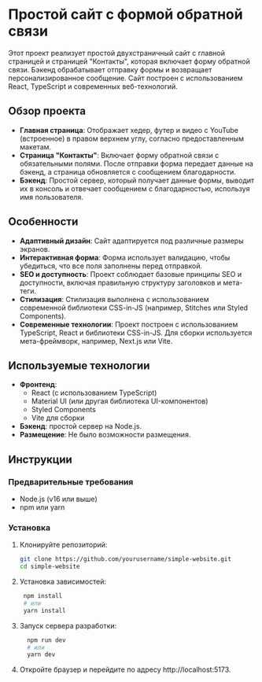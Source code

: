 # Простой сайт с формой обратной связи

Этот проект реализует простой двухстраничный сайт с главной страницей и страницей "Контакты", которая включает форму обратной связи. Бэкенд обрабатывает отправку формы и возвращает персонализированное сообщение. Сайт построен с использованием React, TypeScript и современных веб-технологий.

## Обзор проекта

- **Главная страница**: Отображает хедер, футер и видео с YouTube (встроенное) в правом верхнем углу, согласно предоставленным макетам.
- **Страница "Контакты"**: Включает форму обратной связи с обязательными полями. После отправки форма передает данные на бэкенд, а страница обновляется с сообщением благодарности.
- **Бэкенд**: Простой сервер, который получает данные формы, выводит их в консоль и отвечает сообщением с благодарностью, используя имя пользователя.

## Особенности

- **Адаптивный дизайн**: Сайт адаптируется под различные размеры экранов.
- **Интерактивная форма**: Форма использует валидацию, чтобы убедиться, что все поля заполнены перед отправкой.
- **SEO и доступность**: Проект соблюдает базовые принципы SEO и доступности, включая правильную структуру заголовков и мета-теги.
- **Стилизация**: Стилизация выполнена с использованием современной библиотеки CSS-in-JS (например, Stitches или Styled Components).
- **Современные технологии**: Проект построен с использованием TypeScript, React и библиотеки CSS-in-JS. Для сборки используется мета-фреймворк, например, Next.js или Vite.

## Используемые технологии

- **Фронтенд**:
  - React (с использованием TypeScript)
  - Material UI (или другая библиотека UI-компонентов)
  - Styled Components
  - Vite для сборки
- **Бэкенд**: простой сервер на Node.js.
- **Размещение**: Не было возможности размещения.

## Инструкции

### Предварительные требования

- Node.js (v16 или выше)
- npm или yarn

### Установка

1. Клонируйте репозиторий:
   ```bash
   git clone https://github.com/yourusername/simple-website.git
   cd simple-website
   ```
2. Установка зависимостей: 
   ``` bash
    npm install
    # или
    yarn install
   ```
3. Запуск сервера разработки:
    ``` bash
      npm run dev
      # или
      yarn dev
    ```
4. Откройте браузер и перейдите по адресу http://localhost:5173.
